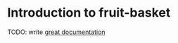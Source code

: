 # Introduction to fruit-basket

TODO: write [great documentation](http://jacobian.org/writing/what-to-write/)

